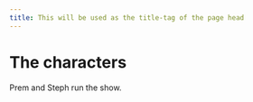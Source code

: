 ```yaml
---
title: This will be used as the title-tag of the page head
---
```


# The characters

Prem and Steph run the show. 
